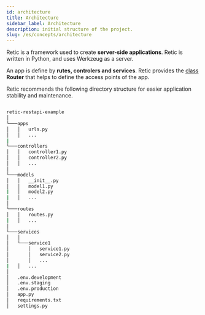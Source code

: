 ```yaml
---
id: architecture
title: Architecture
sidebar_label: Architecture
description: initial structure of the project.
slug: /es/concepts/architecture
---
```


Retic is a framework used to create **server-side applications**. Retic is written in Python, and uses Werkzeug as a server.

An app is define by **rutes, controlers and services**. Retic provides the [class](https://retic.land/manual/es/glossary/#clase "Glosario de Términos") **Router** that helps to define the access points of the app. 

Retic recommends the following directory structure for easier application stability and maintenance.

```bash

retic-restapi-example
│
└───apps
│   │   urls.py
│   │   ...
|
└───controllers
│   │   controller1.py
│   │   controller2.py
│   │   ...
│
└───models
│   │   __init__.py
│   │   model1.py
|   │   model2.py
|   │   ...
│
└───routes
│   │   routes.py
|   │   ...
│
└───services
│   │
│   └───service1
│       │   service1.py
│       │   service2.py
│       │   ...
|   │   ...
│
│   .env.development
│   .env.staging
│   .env.production
│   app.py
│   requirements.txt
│   settings.py

```
